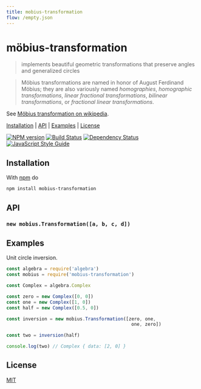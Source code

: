 ```yaml
---
title: mobius-transformation
flow: /empty.json
---
```

# möbius-transformation

> implements beautiful geometric transformations that preserve angles and generalized circles

> Möbius transformations are named in honor of August Ferdinand Möbius; they are also variously named *homographies*, *homographic transformations*, *linear fractional transformations*, *bilinear transformations*, or *fractional linear transformations*.

See [Möbius transformation on wikipedia][mobius_wiki].

[Installation](#installation) |
[API](#api) |
[Examples](#examples) |
[License](#license)

[![NPM version](https://badge.fury.io/js/mobius-transformation.svg)](http://badge.fury.io/js/mobius-transformation)
[![Build Status](https://travis-ci.org/fibo/mobius-transformation.svg?branch=master)](https://travis-ci.org/fibo/mobius-transformation?branch=master)
[![Dependency Status](https://gemnasium.com/fibo/mobius-transformation.svg)](https://gemnasium.com/fibo/mobius-transformation)
[![JavaScript Style Guide](https://img.shields.io/badge/code_style-standard-brightgreen.svg)](https://standardjs.com)

## Installation

With [npm](https://npmjs.org/) do

```bash
npm install mobius-transformation
```

## API

### `new mobius.Transformation([a, b, c, d])`

## Examples

Unit circle inversion.

```javascript
const algebra = require('algebra')
const mobius = require('mobius-transformation')

const Complex = algebra.Complex

const zero = new Complex([0, 0])
const one = new Complex([1, 0])
const half = new Complex([0.5, 0])

const inversion = new mobius.Transformation([zero, one,
                                              one, zero])

const two = inversion(half)

console.log(two) // Complex { data: [2, 0] }
```

## License

[MIT](http://g14n.info/mit-license/)

[mobius_wiki]: https://en.wikipedia.org/wiki/M%C3%B6bius_transformation
